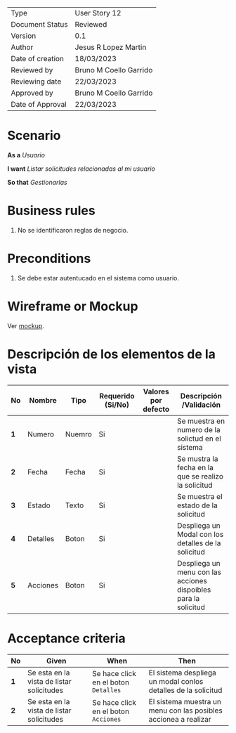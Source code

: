 
|                  |                              |
| ---------------- | ---------------------------- |
| Type             | User Story 12		  |
| Document Status  | Reviewed                     |
| Version          | 0.1                          |
| Author           | Jesus R Lopez Martin         |
| Date of creation | 18/03/2023                   |
| Reviewed by      | Bruno M Coello Garrido       |
| Reviewing date   | 22/03/2023                   |
| Approved by      | Bruno M Coello Garrido       |
| Date of Approval | 22/03/2023    		  |



# **Scenario**

**As a** *Usuario*

**I want**  *Listar solicitudes relacionadas al mi usuario*

**So that** *Gestionarlas*

# **Business rules**

1. No se identificaron reglas de negocio.



# **Preconditions**

1. Se debe estar autentucado en el sistema como usuario.



# **Wireframe or Mockup**

Ver [mockup](https://www.figma.com/file/eFanSMyakuYfprgAsLxg0w/Sistema-de-Gestion-de-Modulos?type=design&node-id=0%3A1&t=YAkqHfjOU8GOXbKu-1).



# **Descripción de los elementos de la vista**

| **No** | **Nombre**        | **Tipo**               | **Requerido (Si/No)** | Valores por defecto | **Descripción /Validación**                                      |
| ------ | ----------------- | ---------------------- | --------------------- | ------------------- | ---------------------------------------------------------------- |
| **1**  | Numero 	     | Nuemro		      | Si                    |                     |  Se muestra en numero de la solictud en el sistema               |
| **2**  | Fecha 	     | Fecha		      | Si                    |                     |  Se mustra la fecha en la que se realizo la solicitud            |
| **3**  | Estado	     | Texto		      | Si                    |                     |  Se muestra el estado de la solicitud                            |
| **4**  | Detalles 	     | Boton		      | Si                    |                     |  Despliega un Modal con los detalles de la solicitud             |
| **5**  | Acciones  	     | Boton		      | Si                    |                     |  Despliega un menu con las acciones dispoibles para la solicitud |



# **Acceptance criteria**

| **No** | **Given**                                                    | **When**                                        | **Then**                                                        |
| ------ | ------------------------------------------------------------ | ----------------------------------------------- | --------------------------------------------------------------- |
| **1**  | Se esta en la vista de listar solicitudes     	        | Se hace click en el boton `Detalles`	          | El sistema despliega un modal conlos detalles de la solicitud   |
| **2**  | Se esta en la vista de listar solicitudes     	        | Se hace click en el boton `Acciones`	          | El sistema muestra un menu con las posibles accionea a realizar |